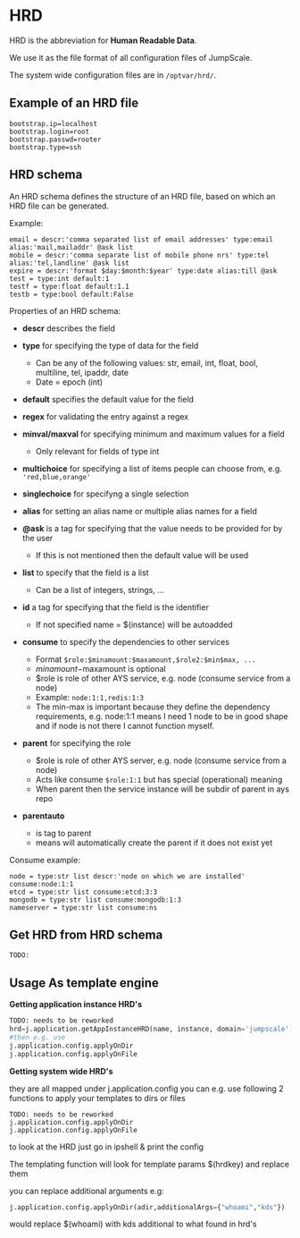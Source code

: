 # HRD

HRD is the abbreviation for **Human Readable Data**.

We use it as the file format of all configuration files of JumpScale.

The system wide configuration files are in `/optvar/hrd/`.

## Example of an HRD file

```shell
bootstrap.ip=localhost
bootstrap.login=root
bootstrap.passwd=rooter
bootstrap.type=ssh
```

## HRD schema

An HRD schema defines the structure of an HRD file, based on which an HRD file can be generated.

Example:

```shell
email = descr:'comma separated list of email addresses' type:email alias:'mail,mailaddr' @ask list
mobile = descr:'comma separate list of mobile phone nrs' type:tel alias:'tel,landline' @ask list
expire = descr:'format $day:$month:$year' type:date alias:till @ask
test = type:int default:1
testf = type:float default:1.1
testb = type:bool default:False
```

Properties of an HRD schema:

- **descr** describes the field
- **type** for specifying the type of data for the field

  - Can be any of the following values: str, email, int, float, bool, multiline, tel, ipaddr, date
  - Date = epoch (int)

- **default** specifies the default value for the field

- **regex** for validating the entry against a regex
- **minval/maxval** for specifying minimum and maximum values for a field

  - Only relevant for fields of type int

- **multichoice** for specifying a list of items people can choose from, e.g. `'red,blue,orange'`

- **singlechoice** for specifyng a single selection
- **alias** for setting an alias name or multiple alias names for a field
- **@ask** is a tag for specifying that the value needs to be provided for by the user

  - If this is not mentioned then the default value will be used

- **list** to specify that the field is a list

  - Can be a list of integers, strings, ...

- **id** a tag for specifying that the field is the identifier

  - If not specified name = $(instance) will be autoadded

- **consume** to specify the dependencies to other services

  - Format `$role:$minamount:$maxamount,$role2:$min$max, ...`
  - $minamount-$maxamount is optional
  - $role is role of other AYS service, e.g. node (consume service from a node)
  - Example: `node:1:1,redis:1:3`
  - The min-max is important because they define the dependency requirements, e.g. node:1:1 means I need 1 node to be in good shape and if node is not there I cannot function myself.

- **parent** for specifying the role

  - $role is role of other AYS server, e.g. node (consume service from a node)
  - Acts like consume `$role:1:1` but has special (operational) meaning
  - When parent then the service instance will be subdir of parent in ays repo

- **parentauto**

  - is tag to parent
  - means will automatically create the parent if it does not exist yet

Consume example:

```shell
node = type:str list descr:'node on which we are installed' consume:node:1:1
etcd = type:str list consume:etcd:3:3
mongodb = type:str list consume:mongodb:1:3
nameserver = type:str list consume:ns
```

## Get HRD from HRD schema

```
TODO:
```

## Usage As template engine

**Getting application instance HRD's**

```python
TODO: needs to be reworked
hrd=j.application.getAppInstanceHRD(name, instance, domain='jumpscale')
#then e.g. use
j.application.config.applyOnDir
j.application.config.applyOnFile
```

**Getting system wide HRD's**

they are all mapped under j.application.config you can e.g. use following 2 functions to apply your templates to dirs or files

```shell
TODO: needs to be reworked
j.application.config.applyOnDir
j.application.config.applyOnFile
```

to look at the HRD just go in ipshell & print the config

The templating function will look for template params \$(hrdkey) and replace them

you can replace additional arguments e.g:

```python
j.application.config.applyOnDir(adir,additionalArgs={"whoami","kds"})
```

would replace \$(whoami) with kds additional to what found in hrd's
